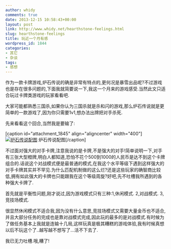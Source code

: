 ```yaml
---
author: whidy
comments: true
date: 2013-12-15 10:58:43+00:00
layout: post
link: http://www.whidy.net/hearthstone-feelings.html
slug: hearthstone-feelings
title: 玩近一个月有感
wordpress_id: 1844
categories:
- 其它
- 杂谈
tags:
- 感想
---
```


作为一款卡牌游戏,炉石传说的确是非常有特点的,更何况是暴雪出品呢?不过游戏也是存在很多问题的,下面我就简要说一下,我这一个月来的游戏感受.当然此文只适合玩过卡牌类游戏的玩家看看吧.

大家可能都熟悉三国杀,如果你认为三国杀就是杀和闪的游戏,那么炉石传说就是更简单的一款游戏了,因为你只需要1v1,想办法出牌把对手杀死.

先来看看这个回合,当然我是要输了:

[caption id="attachment_1845" align="aligncenter" width="400"][![炉石传说配图 ](http://www.whidy.net/wp-content/uploads/2013/12/lscs-400x257.jpg)](http://www.whidy.net/wp-content/uploads/2013/12/lscs.jpg) 炉石传说配图[/caption]

不过面对强大的对手卡牌,注意我说的是卡牌,不是强大的对手!简单说明一下,对手有三张大型橙牌,明白人都知道,恐怕不花个500到1000的人民币是达不到这个卡牌组合的.话说这个对战模式便是最普通的模式,在我这个水平等级下遇到这样强大的对手卡牌其实并不罕见.为什么匹配机制做的这么烂?还是这些玩家的确智商比较低,拥有如此强大的卡牌也只能跟我在这个等级周旋?好吧,先不吐槽我所遇到的各种强大卡牌了.

首先就是平衡性问题,刚才说过,因为游戏模式只有三种:1,休闲模式. 2,对战模式. 3,竞技场模式.

很显然休闲模式不适合我,因为没有什么意思,竞技场模式又需要大量金币也不适合,并且大部分任务的完成也是靠对战模式完成,因此玩的最多的是对战模式.有时候为了做任务基本上我就是连输十几局,这样玩真是极其糟糕的游戏体验,我有时候真想以后不玩这个了..越写越不想写了...活不下去了.

我已无力吐槽.哦,糟了!
